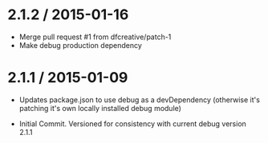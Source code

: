 
2.1.2 / 2015-01-16
==================

  * Merge pull request #1 from dfcreative/patch-1
  * Make debug production dependency

2.1.1 / 2015-01-09
==================

  * Updates package.json to use debug as a devDependency (otherwise it's patching it's own locally installed debug module)

  * Initial Commit. Versioned for consistency with current debug version 2.1.1
